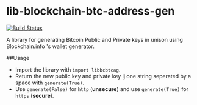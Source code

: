 lib-blockchain-btc-address-gen
==============================

[![Build Status](https://travis-ci.org/deavmi/lib-blockchain-btc-address-gen.svg?branch=master)](https://travis-ci.org/deavmi/lib-blockchain-btc-address-gen)

A library for generating Bitcoin Public and Private keys in unison using Blockchain.info 's wallet generator.

##Usage

* Import the library with `import libbcbtcag`.
* Return the new public key and private key ij one string seperated by a space with `generate(True)`.
* Use `generate(False)` for `http` (**unsecure**) and use `generate(True)` for `https` (**secure**).
